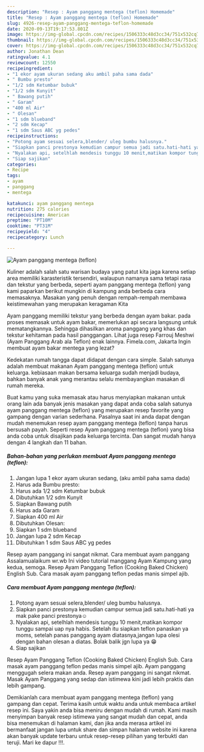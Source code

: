 ```yaml
---
description: "Resep : Ayam panggang mentega (teflon) Homemade"
title: "Resep : Ayam panggang mentega (teflon) Homemade"
slug: 4926-resep-ayam-panggang-mentega-teflon-homemade
date: 2020-09-13T19:17:53.801Z
image: https://img-global.cpcdn.com/recipes/1506333c48d3cc34/751x532cq70/ayam-panggang-mentega-teflon-foto-resep-utama.jpg
thumbnail: https://img-global.cpcdn.com/recipes/1506333c48d3cc34/751x532cq70/ayam-panggang-mentega-teflon-foto-resep-utama.jpg
cover: https://img-global.cpcdn.com/recipes/1506333c48d3cc34/751x532cq70/ayam-panggang-mentega-teflon-foto-resep-utama.jpg
author: Jonathan Dean
ratingvalue: 4.1
reviewcount: 12550
recipeingredient:
- "1 ekor ayam ukuran sedang aku ambil paha sama dada"
- " Bumbu presto"
- "1/2 sdm Ketumbar bubuk"
- "1/2 sdm Kunyit"
- " Bawang putih"
- " Garam"
- "400 ml Air"
- " Olesan"
- "1 sdm blueband"
- "2 sdm Kecap"
- "1 sdm Saus ABC yg pedes"
recipeinstructions:
- "Potong ayam sesuai selera,blender/ uleg bumbu halusnya."
- "Siapkan panci prestonya kemudian campur semua jadi satu.hati-hati ya mak pake panci prestonya☺"
- "Nyalakan api, setelhlah mendesis tunggu 10 menit,matikan kompor tunggu sampai uap nya habis. Setelah itu siapkan teflon panaskan ya moms, setelah panas panggang ayam diatasnya,jangan lupa olesi dengan bahan olesan a diatas. Bolak balik jgn lupa ya 😁"
- "Siap sajikan"
categories:
- Recipe
tags:
- ayam
- panggang
- mentega

katakunci: ayam panggang mentega 
nutrition: 275 calories
recipecuisine: American
preptime: "PT10M"
cooktime: "PT31M"
recipeyield: "4"
recipecategory: Lunch

---
```



![Ayam panggang mentega (teflon)](https://img-global.cpcdn.com/recipes/1506333c48d3cc34/751x532cq70/ayam-panggang-mentega-teflon-foto-resep-utama.jpg)

Kuliner adalah salah satu warisan budaya yang patut kita jaga karena setiap area memiliki karasteristik tersendiri, walaupun namanya sama tetapi rasa dan tekstur yang berbeda, seperti ayam panggang mentega (teflon) yang kami paparkan berikut mungkin di kampung anda berbeda cara memasaknya. Masakan yang penuh dengan rempah-rempah membawa keistimewahan yang merupakan keragaman Kita

Ayam panggang memiliki tekstur yang berbeda dengan ayam bakar. pada proses memasak untuk ayam bakar, memerlukan api secara langsung untuk mematangkannya. Sehingga dihasilkan aroma panggang yang khas dan tekstur kehitaman pada hasil panggangan. Lihat juga resep Farrouj Meshwi (Ayam Panggang Arab ala Teflon) enak lainnya. Fimela.com, Jakarta Ingin membuat ayam bakar mentega yang lezat?

Kedekatan rumah tangga dapat didapat dengan cara simple. Salah satunya adalah membuat makanan Ayam panggang mentega (teflon) untuk keluarga. kebiasaan makan bersama keluarga sudah menjadi budaya, bahkan banyak anak yang merantau selalu membayangkan masakan di rumah mereka.

Buat kamu yang suka memasak atau harus menyiapkan makanan untuk orang lain ada banyak jenis masakan yang dapat anda coba salah satunya ayam panggang mentega (teflon) yang merupakan resep favorite yang gampang dengan varian sederhana. Pasalnya saat ini anda dapat dengan mudah menemukan resep ayam panggang mentega (teflon) tanpa harus bersusah payah.
Seperti resep Ayam panggang mentega (teflon) yang bisa anda coba untuk disajikan pada keluarga tercinta. Dan sangat mudah hanya dengan 4 langkah dan 11 bahan.


<!--inarticleads1-->

##### Bahan-bahan yang perlukan membuat Ayam panggang mentega (teflon):

1. Jangan lupa 1 ekor ayam ukuran sedang, (aku ambil paha sama dada)
1. Harus ada  Bumbu presto:
1. Harus ada 1/2 sdm Ketumbar bubuk
1. Dibutuhkan 1/2 sdm Kunyit
1. Siapkan  Bawang putih
1. Harus ada  Garam
1. Siapkan 400 ml Air
1. Dibutuhkan  Olesan:
1. Siapkan 1 sdm blueband
1. Jangan lupa 2 sdm Kecap
1. Dibutuhkan 1 sdm Saus ABC yg pedes


Resep ayam panggang ini sangat nikmat. Cara membuat ayam panggang Assalamualaikum wr.wb Ini video tutorial manggang Ayam Kampung yang kedua, semoga. Resep Ayam Panggang Teflon (Cooking Baked Chicken) English Sub. Cara masak ayam panggang teflon pedas manis simpel ajib. 

<!--inarticleads2-->

##### Cara membuat  Ayam panggang mentega (teflon):

1. Potong ayam sesuai selera,blender/ uleg bumbu halusnya.
1. Siapkan panci prestonya kemudian campur semua jadi satu.hati-hati ya mak pake panci prestonya☺
1. Nyalakan api, setelhlah mendesis tunggu 10 menit,matikan kompor tunggu sampai uap nya habis. Setelah itu siapkan teflon panaskan ya moms, setelah panas panggang ayam diatasnya,jangan lupa olesi dengan bahan olesan a diatas. Bolak balik jgn lupa ya 😁
1. Siap sajikan


Resep Ayam Panggang Teflon (Cooking Baked Chicken) English Sub. Cara masak ayam panggang teflon pedas manis simpel ajib. Ayam panggang menggugah selera makan anda. Resep ayam panggang ini sangat nikmat. Masak Ayam Panggang yang sedap dan istimewa kini jadi lebih praktis dan lebih gampang. 

Demikianlah cara membuat ayam panggang mentega (teflon) yang gampang dan cepat. Terima kasih untuk waktu anda untuk membaca artikel resep ini. Saya yakin anda bisa meniru dengan mudah di rumah. Kami masih menyimpan banyak resep istimewa yang sangat mudah dan cepat, anda bisa menemukan di halaman kami, dan jika anda merasa artikel ini bermanfaat jangan lupa untuk share dan simpan halaman website ini karena akan banyak update terbaru untuk resep-resep pilihan yang terbukti dan teruji. Mari ke dapur !!!. 
